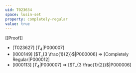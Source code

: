 ```yaml
---
uid: T023634
space: lusin-set
property: completely-regular
value: true
---
```

[[Proof]]

* [T023627] [$T_4$|P000007]
* [I000149] [$T_{3 \frac{1}{2}}$|P000006] => [Completely Regular|P000012]
* [I000113] [$T_4$|P000007] => [$T_{3 \frac{1}{2}}$|P000006]


